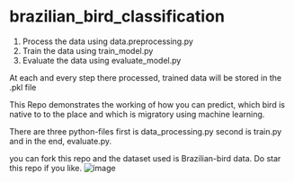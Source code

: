# brazilian_bird_classification
1. Process the data using data.preprocessing.py
2. Train the data using train_model.py
3. Evaluate the data using evaluate_model.py

At each and every step there processed, trained data will be stored in the .pkl file

 This Repo demonstrates the working of how you can predict, which bird is native to to the place and which is migratory using machine learning.

There are three python-files first is data_processing.py second is train.py and in the end, evaluate.py.

you can fork this repo and the dataset used is Brazilian-bird data.
Do star this repo if you like.
![image](https://github.com/EricKart/brazilian_bird_classification/assets/75946757/16e40c91-dcf2-4c19-b395-3b9af8159d55)
